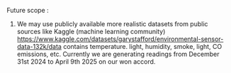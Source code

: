 Future scope : 
1. We may use publicly available more realistic datasets from public sources like Kaggle (machine learning community)
https://www.kaggle.com/datasets/garystafford/environmental-sensor-data-132k/data contains temperature. light, humidity, smoke, light, CO emissions, etc. Currently we are generating readings from December 31st 2024 to April 9th 2025 on our won accord.